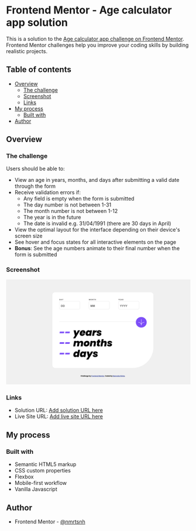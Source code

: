 # Frontend Mentor - Age calculator app solution

This is a solution to the [Age calculator app challenge on Frontend Mentor](https://www.frontendmentor.io/challenges/age-calculator-app-dF9DFFpj-Q). Frontend Mentor challenges help you improve your coding skills by building realistic projects.

## Table of contents

- [Overview](#overview)
  - [The challenge](#the-challenge)
  - [Screenshot](#screenshot)
  - [Links](#links)
- [My process](#my-process)
  - [Built with](#built-with)
- [Author](#author)

## Overview

### The challenge

Users should be able to:

- View an age in years, months, and days after submitting a valid date through the form
- Receive validation errors if:
  - Any field is empty when the form is submitted
  - The day number is not between 1-31
  - The month number is not between 1-12
  - The year is in the future
  - The date is invalid e.g. 31/04/1991 (there are 30 days in April)
- View the optimal layout for the interface depending on their device's screen size
- See hover and focus states for all interactive elements on the page
- **Bonus**: See the age numbers animate to their final number when the form is submitted

### Screenshot

![](./Screenshot.png)

### Links

- Solution URL: [Add solution URL here](https://github.com/nmrtsnh/frontendmentor-projects/tree/main/age-calculator-app-main)
- Live Site URL: [Add live site URL here](https://nmrtsnh.github.io/frontendmentor-projects/age-calculator-app-main/)

## My process

### Built with

- Semantic HTML5 markup
- CSS custom properties
- Flexbox
- Mobile-first workflow
- Vanilla Javascript

## Author

- Frontend Mentor - [@nmrtsnh](https://www.frontendmentor.io/profile/nmrtsnh)

